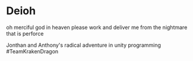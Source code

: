 # Deioh
oh merciful god in heaven please work and deliver me from the nightmare that is perforce

Jonthan and Anthony's radical adventure in unity programming
#TeamKrakenDragon
